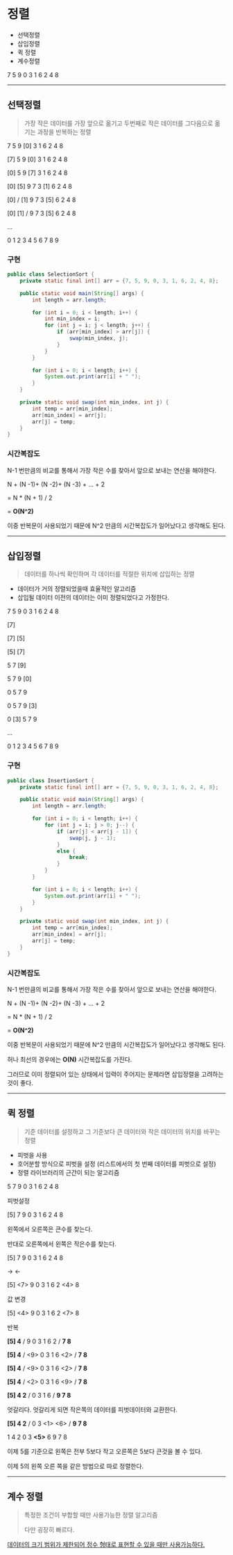 # 정렬

* 선택정렬
* 삽입정렬
* 퀵 정렬
* 계수정렬

7 5 9 0 3 1 6 2 4 8 

------



## 선택정렬

> 가장 작은 데이터를 가장 앞으로 옮기고 두번째로 작은 데이터를 그다음으로 옮기는 과정을 반복하는 정렬



7 5 9 [0] 3 1 6 2 4 8

[7] 5 9 [0] 3 1 6 2 4 8

[0] 5 9 [7] 3 1 6 2 4 8

[0] [5] 9 7 3 [1] 6 2 4 8

[0] / [1] 9 7 3 [5] 6 2 4 8

[0] [1] / 9 7 3 [5] 6 2 4 8

...

0 1 2 3 4 5 6 7 8 9



### 구현

~~~java
public class SelectionSort {
    private static final int[] arr = {7, 5, 9, 0, 3, 1, 6, 2, 4, 8};

    public static void main(String[] args) {
        int length = arr.length;

        for (int i = 0; i < length; i++) {
            int min_index = i;
            for (int j = i; j < length; j++) {
                if (arr[min_index] > arr[j]) {
                    swap(min_index, j);
                }
            }
        }

        for (int i = 0; i < length; i++) {
            System.out.print(arr[i] + " ");
        }
    }

    private static void swap(int min_index, int j) {
        int temp = arr[min_index];
        arr[min_index] = arr[j];
        arr[j] = temp;
    }
}
~~~



### 시간복잡도

N-1 번만큼의 비교를 통해서 가장 작은 수를  찾아서 앞으로 보내는 연산을 해야한다.

N + (N -1)+ (N -2)+ (N -3) + ... + 2

= N * (N + 1) / 2

= **O(N^2)**



이중 반복문이 사용되었기 때문에 N^2 만큼의 시간복잡도가 일어났다고 생각해도 된다.

------



## 삽입정렬

> 데이터를 하나씩 확인하며 각 데이터를 적절한 위치에 삽입하는 정렬



* 데이터가 거의 정렬되었을때 효율적인 알고리즘
* 삽입될 데이터 이전의 데이터는 이미 정렬되었다고 가정한다.

7 5 9 0 3 1 6 2 4 8 

[7] 

[7] [5] 

[5] [7] 

5 7 [9] 

5 7 9 [0]

0 5 7 9 

0 5 7 9 [3]

0 [3] 5 7 9 

...

0 1 2 3 4 5 6 7 8 9



### 구현

~~~java
public class InsertionSort {
    private static final int[] arr = {7, 5, 9, 0, 3, 1, 6, 2, 4, 8};

    public static void main(String[] args) {
        int length = arr.length;

        for (int i = 0; i < length; i++) {
            for (int j = i; j > 0; j--) {
                if (arr[j] < arr[j - 1]) {
                    swap(j, j - 1);
                }
                else {
                    break;
                }
            }
        }

        for (int i = 0; i < length; i++) {
            System.out.print(arr[i] + " ");
        }
    }

    private static void swap(int min_index, int j) {
        int temp = arr[min_index];
        arr[min_index] = arr[j];
        arr[j] = temp;
    }
}
~~~



### 시간복잡도

N-1 번만큼의 비교를 통해서 가장 작은 수를  찾아서 앞으로 보내는 연산을 해야한다.

N + (N -1)+ (N -2)+ (N -3) + ... + 2

= N * (N + 1) / 2

= **O(N^2)**



이중 반복문이 사용되었기 때문에 N^2 만큼의 시간복잡도가 일어났다고 생각해도 된다.



허나 최선의 경우에는 **O(N)** 시간복잡도를 가진다.

그러므로 이미 정렬되어 있는 상태에서 입력이 주어지는 문제라면 삽입정렬을 고려하는것이 좋다.

------



## 퀵 정렬

> 기준 데이터를 설정하고 그 기준보다 큰 데이터와 작은 데이터의 위치를 바꾸는 정렬



* 피벗을 사용
* 호어분할 방식으로 피벗을 설정 (리스트에서의 첫 번째 데이터를 피벗으로 설정)
* 정렬 라이브러리의 근간이 되는 알고리즘



5 7 9 0 3 1 6 2 4 8



피벗설정

[5] 7 9 0 3 1 6 2 4 8



왼쪽에서 오른쪽은 큰수를 찾는다.

반대로 오른쪽에서 왼쪽은 작은수를 찾는다.

[5] 7 9 0 3 1 6 2 4 8

->						<-

[5] <7> 9 0 3 1 6 2 <4> 8



값 변경

[5] <4> 9 0 3 1 6 2 <7> 8



반복

**[5] 4** / 9 0 3 1 6 2 / **7 8**

**[5] 4** / <9> 0 3 1 6 <2> / **7 8**

**[5] 4** / <9> 0 3 1 6 <2> / **7 8**

**[5] 4** / <2> 0 3 1 6 <9> / **7 8**

**[5] 4  2** / 0 3 1 6 / **9  7 8**





엇갈리다. 엇갈리게 되면 작은쪽의 데이터를 피벗데이터와 교환한다.

**[5] 4  2** / 0 3  <1> <6> / **9  7 8**

1 4 2 0 3 **<5>** 6 9 7 8



이제 5를 기준으로 왼쪽은 전부 5보다 작고 오른쪽은 5보다 큰것을 볼 수 있다.



이제 5의 왼쪽 오른 쪽을 같은 방법으로 따로 정렬한다.

------



## 계수 정렬

> 특정한 조건이 부합할 때만 사용가능한 정렬 알고리즘
>
> 다만 굉장히 빠르다.



<u>데이터의 크기 범위가 제한되어 정수 형태로 표현할 수 있을 때만 사용가능하다.</u>



